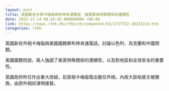 ```yaml
---
layout: post
title: 英國新任外相卡梅倫與布林肯通電話　強調美英特殊關係的連續性
date: 2023-11-14 08:24:45.000000000 +08:00
link: https://news.rthk.hk/rthk/ch/component/k2/1727722-20231114.htm
categories: rthk
---
```


英國新任外相卡梅倫與美國國務卿布林肯通電話，討論以色列、烏克蘭和中國問題。

美國國務院說，兩人強調了美英特殊關係的連續性，以及對地區和全球安全的重要性。

英國政府昨日作出重大改組，前首相卡梅倫復出擔任外相，內政大臣柏斐文被撤換，由原外相祁湛明接替。
